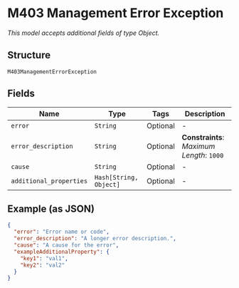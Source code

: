 
# M403 Management Error Exception

*This model accepts additional fields of type Object.*

## Structure

`M403ManagementErrorException`

## Fields

| Name | Type | Tags | Description |
|  --- | --- | --- | --- |
| `error` | `String` | Optional | - |
| `error_description` | `String` | Optional | **Constraints**: *Maximum Length*: `1000` |
| `cause` | `String` | Optional | - |
| `additional_properties` | `Hash[String, Object]` | Optional | - |

## Example (as JSON)

```json
{
  "error": "Error name or code",
  "error_description": "A longer error description.",
  "cause": "A cause for the error",
  "exampleAdditionalProperty": {
    "key1": "val1",
    "key2": "val2"
  }
}
```

